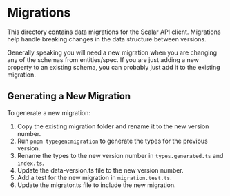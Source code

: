 # Migrations

This directory contains data migrations for the Scalar API client. Migrations help handle breaking changes in the data structure between versions.

Generally speaking you will need a new migration when you are changing any of the schemas from entities/spec. If you are just adding a new property to an existing schema, you can probably just add it to the existing migration.

## Generating a New Migration

To generate a new migration:

1. Copy the existing migration folder and rename it to the new version number.
2. Run `pnpm typegen:migration` to generate the types for the previous version.
3. Rename the types to the new version number in `types.generated.ts` and `index.ts`.
4. Update the data-version.ts file to the new version number.
5. Add a test for the new migration in `migration.test.ts`.
6. Update the migrator.ts file to include the new migration.

